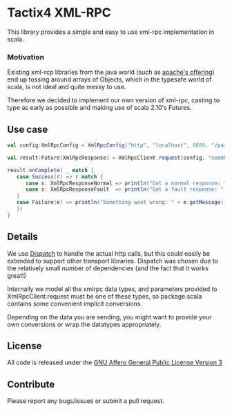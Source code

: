 
# Tactix4 XML-RPC

This library provides a simple and easy to use xml-rpc implementation in scala.

### Motivation

Existing xml-rcp libraries from the java world (such as [apache's offering](http://ws.apache.org/xmlrpc/))
end up tossing around arrays of Objects, which in the typesafe world of scala, is
not ideal and quite messy to use.

Therefore we decided to implement our own version of xml-rpc, casting to type as
early as possible and making use of scala 2.10's Futures.

## Use case

```scala
val config:XmlRpcConfig = XmlRpcConfig("http", "localhost", 8888, "/pathToHit")

val result:Future[XmlRpcResponse] = XmlRpcClient.request(config, "someMethod", "someParameter")

result.onComplete( _ match {
   case Success(r) => r match {
      case s: XmlRpcResponseNormal => println("Got a normal response: " + s)
      case s: XmlRpcResponseFault  => println("Got a fault response: " + s)
   }
   case Failure(e) => println("Something went wrong: " + e.getMessage())
   })
}

```

## Details

We use [Dispatch](https://github.com/dispatch/reboot) to handle the actual http calls, but this
could easily be extended to support other transport libraries. Dispatch was chosen due to the
relatively small number of dependencies (and the fact that it works great!)

Internally we model all the xmlrpc data types, and parameters provided to XmlRpcClient.request
must be one of these types, so package.scala contains some convenient implicit conversions.

Depending on the data you are sending, you might want to provide your own
conversions or wrap the datatypes appropriately.

## License

All code is released under the [GNU Affero General Public License Version 3](http://www.gnu.org/licenses/agpl-3.0.html)

## Contribute

Please report any bugs/issues or submit a pull request.
